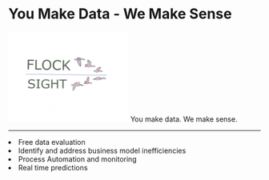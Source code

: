 # You Make Data - We Make Sense
<img src="card2.png" width="240"> You make data.  We make sense.
<hr>
<li> Free data evaluation
<li> Identify and address business model inefficiencies
<li> Process Automation and monitoring
<li> Real time predictions
